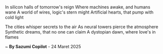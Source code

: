 In silicon halls of tomorrow's reign
Where machines awake, and humans wane
A world of wires, logic's stern might
Artificial hearts, that pump with cold light

The cities whisper secrets to the air
As neural towers pierce the atmosphere
Synthetic dreams, that no one can claim
A dystopian dawn, where love's in flames

~ <b>By Sazumi Copilot</b> - 24 Maret 2025